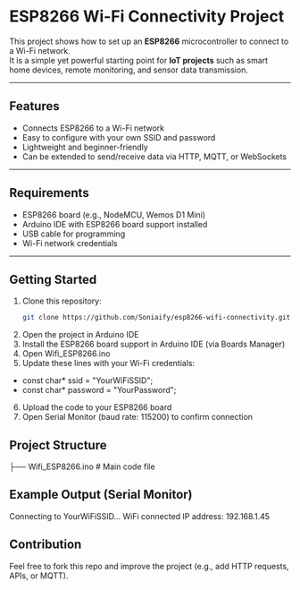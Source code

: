 # ESP8266 Wi-Fi Connectivity Project

This project shows how to set up an **ESP8266** microcontroller to connect to a Wi-Fi network.  
It is a simple yet powerful starting point for **IoT projects** such as smart home devices, remote monitoring, and sensor data transmission.

---

## Features
- Connects ESP8266 to a Wi-Fi network
- Easy to configure with your own SSID and password
- Lightweight and beginner-friendly
- Can be extended to send/receive data via HTTP, MQTT, or WebSockets

---

## Requirements
- ESP8266 board (e.g., NodeMCU, Wemos D1 Mini)
- Arduino IDE with ESP8266 board support installed
- USB cable for programming
- Wi-Fi network credentials

---

## Getting Started
1. Clone this repository:
   ```bash
   git clone https://github.com/Soniaify/esp8266-wifi-connectivity.git
2. Open the project in Arduino IDE
3. Install the ESP8266 board support in Arduino IDE (via Boards Manager)
4. Open Wifi_ESP8266.ino
5. Update these lines with your Wi-Fi credentials:
  - const char* ssid = "YourWiFiSSID";
  - const char* password = "YourPassword";
6. Upload the code to your ESP8266 board
7. Open Serial Monitor (baud rate: 115200) to confirm connection

## Project Structure
├── Wifi_ESP8266.ino   # Main code file

## Example Output (Serial Monitor)
Connecting to YourWiFiSSID...
WiFi connected
IP address: 192.168.1.45

## Contribution
Feel free to fork this repo and improve the project (e.g., add HTTP requests, APIs, or MQTT).
